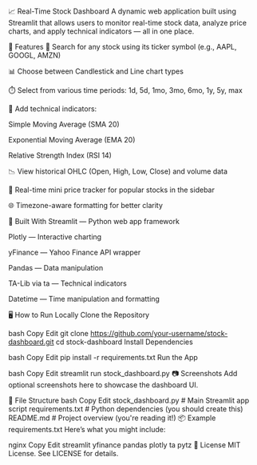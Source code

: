 📈 Real-Time Stock Dashboard
A dynamic web application built using Streamlit that allows users to monitor real-time stock data, analyze price charts, and apply technical indicators — all in one place.

🚀 Features
🔎 Search for any stock using its ticker symbol (e.g., AAPL, GOOGL, AMZN)

📊 Choose between Candlestick and Line chart types

⏱️ Select from various time periods: 1d, 5d, 1mo, 3mo, 6mo, 1y, 5y, max

📐 Add technical indicators:

Simple Moving Average (SMA 20)

Exponential Moving Average (EMA 20)

Relative Strength Index (RSI 14)

📉 View historical OHLC (Open, High, Low, Close) and volume data

🔄 Real-time mini price tracker for popular stocks in the sidebar

🌐 Timezone-aware formatting for better clarity

🧰 Built With
Streamlit — Python web app framework

Plotly — Interactive charting

yFinance — Yahoo Finance API wrapper

Pandas — Data manipulation

TA-Lib via ta — Technical indicators

Datetime — Time manipulation and formatting

🖥️ How to Run Locally
Clone the Repository

bash
Copy
Edit
git clone https://github.com/your-username/stock-dashboard.git
cd stock-dashboard
Install Dependencies

bash
Copy
Edit
pip install -r requirements.txt
Run the App

bash
Copy
Edit
streamlit run stock_dashboard.py
📷 Screenshots
Add optional screenshots here to showcase the dashboard UI.

📁 File Structure
bash
Copy
Edit
stock_dashboard.py      # Main Streamlit app script
requirements.txt        # Python dependencies (you should create this)
README.md               # Project overview (you're reading it!)
📦 Example requirements.txt
Here’s what you might include:

nginx
Copy
Edit
streamlit
yfinance
pandas
plotly
ta
pytz
📝 License
MIT License. See LICENSE for details.
